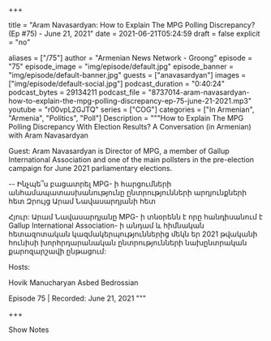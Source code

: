 
+++

title = "Aram Navasardyan: How to Explain The MPG Polling Discrepancy? (Ep #75) - June 21, 2021"
date = 2021-06-21T05:24:59
draft = false
explicit = "no"

aliases = ["/75"]
author = "Armenian News Network - Groong"
episode = "75"
episode_image = "img/episode/default.jpg"
episode_banner = "img/episode/default-banner.jpg"
guests = ["anavasardyan"]
images = ["img/episode/default-social.jpg"]
podcast_duration = "0:40:24"
podcast_bytes = 29134211
podcast_file = "8737014-aram-navasardyan-how-to-explain-the-mpg-polling-discrepancy-ep-75-june-21-2021.mp3"
youtube = "r00vpL2GJTQ"
series = ["COG"]
categories = ["In Armenian", "Armenia", "Politics", "Poll"]
Description = """How to Explain The MPG Polling Discrepancy With Election Results?
A Conversation (in Armenian) with Aram Navasardyan

Guest:
Aram Navasardyan is Director of MPG, a member of Gallup International Association and one of the main pollsters  in the pre-election campaign for June 2021 parliamentary elections.

--
Ինչպե՞ս բացատրել MPG- ի հարցումների անհամապատասխանությունը ընտրությունների արդյունքների հետ
Զրույց Արամ Նավասարդյանի հետ

Հյուր:
Արամ Նավասարդյանը MPG- ի տնօրենն է որը հանդիսանում է Gallup International Association- ի անդամ և հիմնական հետազոտական կազմակերպություններից մեկն եր 2021 թվականի հունիսի խորհրդարանական ընտրությունների նախընտրական քարոզարշավի ընթացում:

Hosts:

Hovik Manucharyan
Asbed Bedrossian 

Episode 75 | Recorded: June 21, 2021
"""

+++

Show Notes

